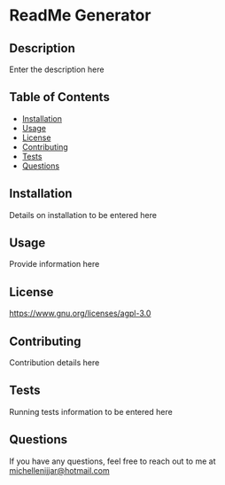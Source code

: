 
# ReadMe Generator

## Description
Enter the description here

## Table of Contents
- [Installation](#installation)
- [Usage](#usage)
- [License](#license)
- [Contributing](#Contributing)
- [Tests](#tests)
- [Questions](#email)

## Installation
Details on installation to be entered here

## Usage
Provide information here

## License
https://www.gnu.org/licenses/agpl-3.0

## Contributing
Contribution details here

## Tests
Running tests information to be entered here

## Questions
If you have any questions, feel free to reach out to me at michellenijjar@hotmail.com
